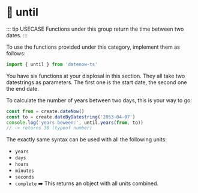 # 👵 until

::: tip USECASE
Functions under this group return the time between two dates.
:::

To use the functions provided under this category, implement them as follows:

```typescript
import { until } from 'datenow-ts'
```

You have six functions at your displosal in this section.
They all take two datestrings as parameters.
The first one is the start date, the second one the end date.

To calculate the number of years between two days, this is your way to go:

```javascript
const from = create.dateNow()
const to = create.dateByDatestring('2053-04-07')
console.log('years beween:', until.years(from, to))
// -> returns 30 (typeof number)
```

The exactly same syntax can be used with all the following units:

- `years`
- `days`
- `hours`
- `minutes`
- `seconds`
- `complete` ➡️ This returns an object with all units combined.

